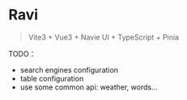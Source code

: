 # Ravi


> Vite3 + Vue3 + Navie UI + TypeScript + Pinia

TODO：
- search engines configuration
- table configuration
- use some common api: weather, words...
